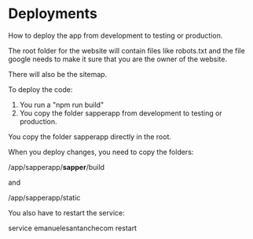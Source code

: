 # Deployments

How to deploy the app from development to testing or production.

The root folder for the website will contain files like robots.txt and the file google needs
to make it sure that you are the owner of the website.

There will also be the sitemap.

To deploy the code:

1. You run a "npm run build"
2. You copy the folder sapperapp from development to testing or production.

You copy the folder sapperapp directly in the root.

When you deploy changes, you need to copy the folders:

/app/sapperapp/__sapper__/build

and

/app/sapperapp/static

You also have to restart the service:

service emanuelesantanchecom restart